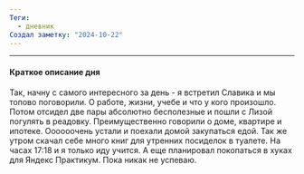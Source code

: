 ```yaml
---
Теги:
  - дневник
Создал заметку: "2024-10-22"
---
```

---
#### Краткое описание дня

Так, начну с самого интересного за день - я встретил Славика и мы топово поговорили. О работе, жизни, учебе и что у кого произошло. Потом отсидел две пары абсолютно бесполезные и пошли с Лизой погулять в реадовку. Преимущественно говорили о доме, квартире и ипотеке. Оооооочень устали и поехали домой закупаться едой.
Так же утром скачал себе много книг для утренних посиделок в туалете. 
На часах 17:18 и я только иду учится. А еще планировал покопаться в хуках для Яндекс Практикум. Пока никак не успеваю.

